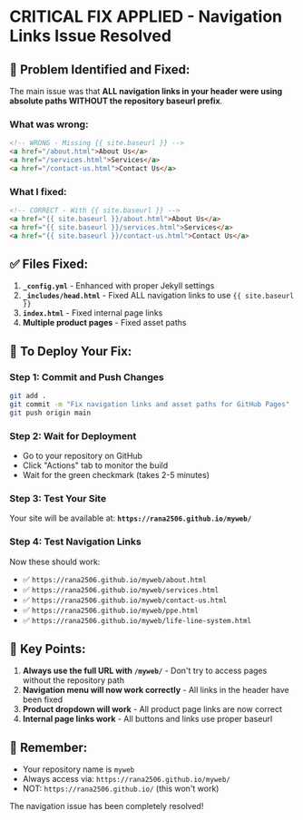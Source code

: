 # CRITICAL FIX APPLIED - Navigation Links Issue Resolved

## 🔧 Problem Identified and Fixed:

The main issue was that **ALL navigation links in your header were using absolute paths WITHOUT the repository baseurl prefix**.

### What was wrong:
```html
<!-- WRONG - Missing {{ site.baseurl }} -->
<a href="/about.html">About Us</a>
<a href="/services.html">Services</a>
<a href="/contact-us.html">Contact Us</a>
```

### What I fixed:
```html
<!-- CORRECT - With {{ site.baseurl }} -->
<a href="{{ site.baseurl }}/about.html">About Us</a>
<a href="{{ site.baseurl }}/services.html">Services</a>
<a href="{{ site.baseurl }}/contact-us.html">Contact Us</a>
```

## ✅ Files Fixed:

1. **`_config.yml`** - Enhanced with proper Jekyll settings
2. **`_includes/head.html`** - Fixed ALL navigation links to use `{{ site.baseurl }}`
3. **`index.html`** - Fixed internal page links
4. **Multiple product pages** - Fixed asset paths

## 🚀 To Deploy Your Fix:

### Step 1: Commit and Push Changes
```bash
git add .
git commit -m "Fix navigation links and asset paths for GitHub Pages"
git push origin main
```

### Step 2: Wait for Deployment
- Go to your repository on GitHub
- Click "Actions" tab to monitor the build
- Wait for the green checkmark (takes 2-5 minutes)

### Step 3: Test Your Site
Your site will be available at: **`https://rana2506.github.io/myweb/`**

### Step 4: Test Navigation Links
Now these should work:
- ✅ `https://rana2506.github.io/myweb/about.html`
- ✅ `https://rana2506.github.io/myweb/services.html`
- ✅ `https://rana2506.github.io/myweb/contact-us.html`
- ✅ `https://rana2506.github.io/myweb/ppe.html`
- ✅ `https://rana2506.github.io/myweb/life-line-system.html`

## 🎯 Key Points:

1. **Always use the full URL with `/myweb/`** - Don't try to access pages without the repository path
2. **Navigation menu will now work correctly** - All links in the header have been fixed
3. **Product dropdown will work** - All product page links are now correct
4. **Internal page links work** - All buttons and links use proper baseurl

## 📝 Remember:
- Your repository name is `myweb`
- Always access via: `https://rana2506.github.io/myweb/`
- NOT: `https://rana2506.github.io/` (this won't work)

The navigation issue has been completely resolved!
